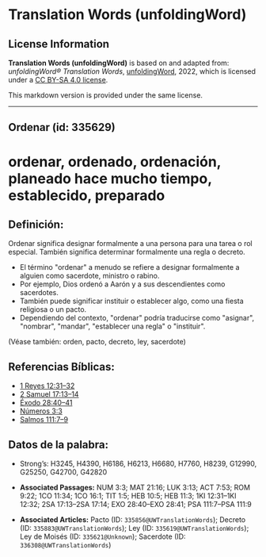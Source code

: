 # Translation Words (unfoldingWord)

## License Information

**Translation Words (unfoldingWord)** is based on and adapted from: _unfoldingWord® Translation Words_, [unfoldingWord](https://unfoldingword.org/utw), 2022, which is licensed under a [CC BY-SA 4.0 license](https://creativecommons.org/licenses/by-sa/4.0/legalcode.en).

This markdown version is provided under the same license.



--------------------------------

## Ordenar (id: 335629)

ordenar, ordenado, ordenación, planeado hace mucho tiempo, establecido, preparado
=================================================================================

Definición:
-----------

Ordenar significa designar formalmente a una persona para una tarea o rol especial. También significa determinar formalmente una regla o decreto.

* El término "ordenar" a menudo se refiere a designar formalmente a alguien como sacerdote, ministro o rabino.
* Por ejemplo, Dios ordenó a Aarón y a sus descendientes como sacerdotes.
* También puede significar instituir o establecer algo, como una fiesta religiosa o un pacto.
* Dependiendo del contexto, "ordenar" podría traducirse como "asignar", "nombrar", "mandar", "establecer una regla" o "instituir".

(Véase también: orden, pacto, decreto, ley, sacerdote)

Referencias Bíblicas:
---------------------

* [1 Reyes 12:31–32](https://ref.ly/1Kgs12:31-1Kgs12:32)
* [2 Samuel 17:13–14](https://ref.ly/2Sam17:13-2Sam17:14)
* [Éxodo 28:40–41](https://ref.ly/Exod28:40-Exod28:41)
* [Números 3:3](https://ref.ly/Num3:3)
* [Salmos 111:7–9](https://ref.ly/Ps111:7-Ps111:9)

Datos de la palabra:
--------------------

* Strong’s: H3245, H4390, H6186, H6213, H6680, H7760, H8239, G12990, G25250, G42700, G42820

* **Associated Passages:** NUM 3:3; MAT 21:16; LUK 3:13; ACT 7:53; ROM 9:22; 1CO 11:34; 1CO 16:1; TIT 1:5; HEB 10:5; HEB 11:3; 1KI 12:31–1KI 12:32; 2SA 17:13–2SA 17:14; EXO 28:40–EXO 28:41; PSA 111:7–PSA 111:9
* **Associated Articles:** Pacto (ID: `335856@UWTranslationWords`); Decreto (ID: `335883@UWTranslationWords`); Ley (ID: `335619@UWTranslationWords`); Ley de Moisés (ID: `335621@Unknown`); Sacerdote (ID: `336308@UWTranslationWords`)

